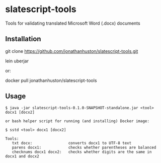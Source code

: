 # slatescript-tools

Tools for validating translated Microsoft Word (.docx) documents

## Installation

git clone https://github.com/jonathanhuston/slatescript-tools.git

lein uberjar

or:

docker pull jonathanhuston/slatescript-tools

## Usage

    $ java -jar slatescript-tools-0.1.0-SNAPSHOT-standalone.jar <tool> docx1 [docx2]
    
    or bash helper script for running (and installing) Docker image:
    
    $ sstd <tool> docx1 [docx2]
    
    Tools:
       txt docx:                converts docx1 to UTF-8 text
       parens docx1:            checks whether parentheses are balanced
       checknums docx1 docx2:   checks whether digits are the same in docx1 and docx2
